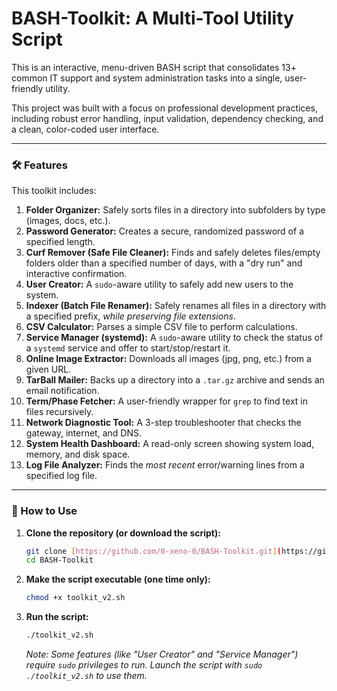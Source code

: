 # BASH-Toolkit: A Multi-Tool Utility Script

This is an interactive, menu-driven BASH script that consolidates 13+ common IT support and system administration tasks into a single, user-friendly utility.

This project was built with a focus on professional development practices, including robust error handling, input validation, dependency checking, and a clean, color-coded user interface.

---

### 🛠️ Features

This toolkit includes:
1.  **Folder Organizer:** Safely sorts files in a directory into subfolders by type (images, docs, etc.).
2.  **Password Generator:** Creates a secure, randomized password of a specified length.
3.  **Curf Remover (Safe File Cleaner):** Finds and safely deletes files/empty folders older than a specified number of days, with a "dry run" and interactive confirmation.
4.  **User Creator:** A `sudo`-aware utility to safely add new users to the system.
5.  **Indexer (Batch File Renamer):** Safely renames all files in a directory with a specified prefix, *while preserving file extensions*.
6.  **CSV Calculator:** Parses a simple CSV file to perform calculations.
7.  **Service Manager (systemd):** A `sudo`-aware utility to check the status of a `systemd` service and offer to start/stop/restart it.
8.  **Online Image Extractor:** Downloads all images (jpg, png, etc.) from a given URL.
9.  **TarBall Mailer:** Backs up a directory into a `.tar.gz` archive and sends an email notification.
10. **Term/Phase Fetcher:** A user-friendly wrapper for `grep` to find text in files recursively.
11. **Network Diagnostic Tool:** A 3-step troubleshooter that checks the gateway, internet, and DNS.
12. **System Health Dashboard:** A read-only screen showing system load, memory, and disk space.
13. **Log File Analyzer:** Finds the *most recent* error/warning lines from a specified log file.

---

### 🚀 How to Use

1.  **Clone the repository (or download the script):**
    ```bash
    git clone [https://github.com/0-xeno-0/BASH-Toolkit.git](https://github.com/0-xeno-0/BASH-Toolkit.git)
    cd BASH-Toolkit
    ```
2.  **Make the script executable (one time only):**
    ```bash
    chmod +x toolkit_v2.sh
    ```
3.  **Run the script:**
    ```bash
    ./toolkit_v2.sh
    ```
    *Note: Some features (like "User Creator" and "Service Manager") require `sudo` privileges to run. Launch the script with `sudo ./toolkit_v2.sh` to use them.*
